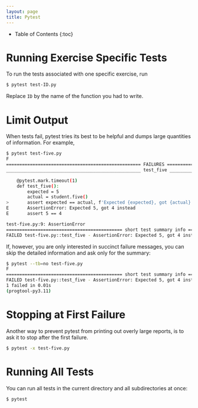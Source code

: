 ```yaml
---
layout: page
title: Pytest
---
```


* Table of Contents
{:toc}

# Running Exercise Specific Tests

To run the tests associated with one specific exercise, run

```bash
$ pytest test-ID.py
```

Replace `ID` by the name of the function you had to write.

# Limit Output

When tests fail, pytest tries its best to be helpful and dumps large quantities of information.
For example,

```bash
$ pytest test-five.py
F                                                                                                          [100%]
=================================================== FAILURES ====================================================
___________________________________________________ test_five ___________________________________________________

    @pytest.mark.timeout(1)
    def test_five():
        expected = 5
        actual = student.five()
>       assert expected == actual, f'Expected {expected}, got {actual} instead'
E       AssertionError: Expected 5, got 4 instead
E       assert 5 == 4

test-five.py:9: AssertionError
============================================ short test summary info ============================================
FAILED test-five.py::test_five - AssertionError: Expected 5, got 4 instead
```

If, however, you are only interested in succinct failure messages, you can skip the detailed information and ask only for the summary:

```bash
$ pytest --tb=no test-five.py
F                                                                                                          [100%]
============================================ short test summary info ============================================
FAILED test-five.py::test_five - AssertionError: Expected 5, got 4 instead
1 failed in 0.01s
(progtool-py3.11)
```

# Stopping at First Failure

Another way to prevent pytest from printing out overly large reports, is to ask it to stop after the first failure.

```bash
$ pytest -x test-five.py
```

# Running All Tests

You can run all tests in the current directory and all subdirectories at once:

```bash
$ pytest
```
